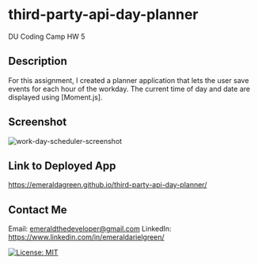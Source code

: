 # third-party-api-day-planner
DU Coding Camp HW 5

## Description
For this assignment, I created a planner application that lets the user save events for each hour of the workday. The current time of day and date are displayed using [Moment.js]. 

## Screenshot
![work-day-scheduler-screenshot](https://user-images.githubusercontent.com/95549495/151918603-56adb51e-fe7e-4bc4-adda-7aec5507d235.png)

## Link to Deployed App 
https://emeraldagreen.github.io/third-party-api-day-planner/ 

## Contact Me
Email: emeraldthedeveloper@gmail.com
LinkedIn: https://www.linkedin.com/in/emeraldarielgreen/

[![License: MIT](https://img.shields.io/badge/License-MIT-yellow.svg)](https://opensource.org/licenses/MIT)

